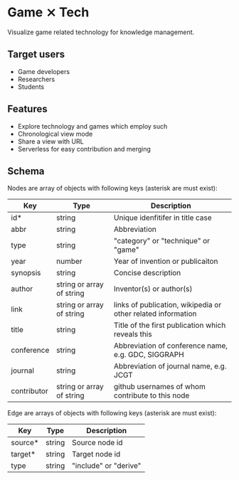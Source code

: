 # Game ⨯ Tech

Visualize game related technology for knowledge management.

## Target users

* Game developers
* Researchers
* Students

## Features

* Explore technology and games which employ such
* Chronological view mode
* Share a view with URL
* Serverless for easy contribution and merging

## Schema

Nodes are array of objects with following keys (asterisk are must exist):

| Key         | Type                      | Description                                                  |
| ----------- | ------------------------- | ------------------------------------------------------------ |
| id*         | string                    | Unique idenfitifer in title case                             |
| abbr        | string                    | Abbreviation                                                 |
| type        | string                    | "category" or "technique" or "game"                          |
| year        | number                    | Year of invention or publicaiton                             |
| synopsis    | string                    | Concise description                                          |
| author      | string or array of string | Inventor(s) or author(s)                                     |
| link        | string or array of string | links of publication, wikipedia or other related information | 
| title       | string                    | Title of the first publication which reveals this            | 
| conference  | string                    | Abbreviation of conference name, e.g. GDC, SIGGRAPH          |
| journal     | string                    | Abbreviation of journal name, e.g. JCGT                      |
| contributor | string or array of string | github usernames of whom contribute to this node             | 

Edge are arrays of objects with following keys (asterisk are must exist):

| Key       | Type     | Description           |  
| --------- | -------- | --------------------- |  
| source*   | string   | Source node id        |  
| target*   | string   | Target node id        |  
| type      | string   | "include" or "derive" |  
